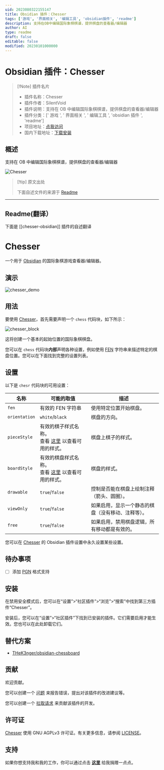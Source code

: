 ```yaml
---
uid: 2023080322155147
title: Obsidian 插件：Chesser
tags: ['游戏', '界面相关', '编辑工具', 'obsidian插件', 'readme']
description: 支持在OB中编辑国际象棋棋谱，提供棋盘的查看器/编辑器
author: AI
type: readme
draft: false
editable: false
modified: 20230101000000
---
```


# Obsidian 插件：Chesser

> [!Note] 插件名片
> - 插件名称：Chesser
> - 插件作者：SilentVoid
> - 插件说明：支持在 OB 中编辑国际象棋棋谱，提供棋盘的查看器/编辑器
> - 插件分类：[' 游戏 ', ' 界面相关 ', ' 编辑工具 ', 'obsidian 插件 ', 'readme']
> - 项目地址：[点我访问](https://github.com/SilentVoid13/Chesser)
> - 国内下载地址：[下载安装](https://pkmer.cn/products/plugin/pluginMarket/?chesser-obsidian)

## 概述

支持在 OB 中编辑国际象棋棋谱，提供棋盘的查看器/编辑器

![Chesser](https://cdn.pkmer.cn/covers/chesser-obsidian.png!pkmer)

> [!tip] 原文出处
>
>下面自述文件的来源于 [Readme](https://ghproxy.net/https://raw.githubusercontent.com/SilentVoid13/Chesser/master/README.md)
>

---

## Readme(翻译）

下面是 [[chesser-obsidian]] 插件的自述翻译

# Chesser

一个用于 [Obsidian](https://obsidian.md/) 的国际象棋游戏查看器/编辑器。

## 演示

![chesser_demo](https://raw.githubusercontent.com/SilentVoid13/Chesser/master/imgs/chesser_demo.gif)

## 用法

要使用 [Chesser](https://github.com/SilentVoid13/Chesser)，首先需要声明一个 `chess` 代码块，如下所示：

![chesser_block](imgs/chesser_block.png)

这将创建一个基本的起始位置的国际象棋棋盘。

您可以在 `chess` 代码块**内部**声明各种设置，例如使用 [FEN](https://en.wikipedia.org/wiki/Forsyth%E2%80%93Edwards_Notation) 字符串来描述特定的棋盘位置。您可以在下面找到完整的设置列表。

## 设置

以下是 `chesr` 代码块的可用设置：

| 名称           | 可能的取值                                                   | 描述                                                         |
| -------------- | ------------------------------------------------------------ | ------------------------------------------------------------ |
| `fen`          | 有效的 FEN 字符串                                             | 使用特定位置开始棋盘。                                       |
| `orientation`  | `white`/`black`                                              | 棋盘的方向。                                                 |
| `pieceStyle`   | 有效的棋子样式名称。<br />查看 [这里](https://github.com/SilentVoid13/Chesser/tree/master/assets/piece-css) 以查看可用的样式。 | 棋盘上棋子的样式。                                           |
| `boardStyle`   | 有效的棋盘样式名称。<br />查看 [这里](https://github.com/SilentVoid13/Chesser/tree/master/assets/board-css) 以查看可用的样式。 | 棋盘的样式。                                                 |
| `drawable`     | `true`/`false`                                               | 控制是否能在棋盘上绘制注释（箭头、圆圈）。                   |
| `viewOnly`     | `true`/`false`                                               | 如果启用，显示一个静态的棋盘（没有移动、注释等）。           |
| `free`         | `true`/`false`                                               | 如果启用，禁用棋盘逻辑，所有移动都是有效的。                 |

您可以在 [Chesser](https://github.com/SilentVoid13/Chesser) 的 Obsidian 插件设置中永久设置某些设置。

## 待办事项

- [ ] 添加 [PGN](https://en.wikipedia.org/wiki/Portable_Game_Notation) 格式支持

## 安装

在禁用安全模式后，您可以在“设置”>“社区插件”>“浏览”>“搜索”中找到第三方插件“Chesser”。

安装后，您可以在“设置”>“社区插件”下找到已安装的插件。它们需要启用才能生效。您也可以在此处卸载它们。

## 替代方案

- [THeK3nger/obsidian-chessboard](https://github.com/THeK3nger/obsidian-chessboard)

## 贡献

欢迎贡献。

您可以创建一个 [问题](https://github.com/SilentVoid13/Chesser/issues) 来报告错误，提出对该插件的改进建议等。

您可以创建一个 [拉取请求](https://github.com/SilentVoid13/Chesser/pulls) 来贡献该插件的开发。

## 许可证

[Chesser](https://github.com/SilentVoid13/Chesser) 使用 GNU AGPLv3 许可证。有关更多信息，请参阅 [LICENSE](https://github.com/SilentVoid13/Chesser/blob/master/LICENSE.TXT)。

## 支持

如果你想支持我和我的工作，你可以通过点击 [**这里**](https://www.paypal.com/donate?hosted_button_id=U2SRGAFYXT32Q) 给我捐赠一点点。
